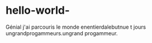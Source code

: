 # hello-world-
Génial
j'ai parcouris le monde enentierdalebutnue t jours ungrandprogammeurs.ungrand progammeur.
